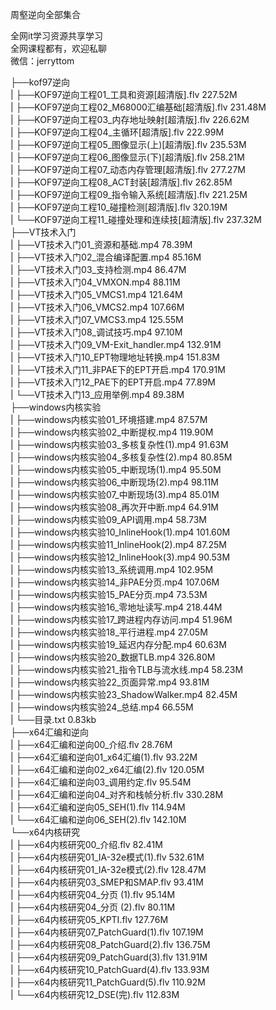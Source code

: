 周壑逆向全部集合

全网it学习资源共享学习<br>全网课程都有，欢迎私聊<br>微信：jerryttom<br>

├──kof97逆向<br> | ├──KOF97逆向工程01_工具和资源[超清版].flv 227.52M<br> | ├──KOF97逆向工程02_M68000汇编基础[超清版].flv 231.48M<br> | ├──KOF97逆向工程03_内存地址映射[超清版].flv 226.62M<br> | ├──KOF97逆向工程04_主循环[超清版].flv 222.99M<br> | ├──KOF97逆向工程05_图像显示(上)[超清版].flv 235.53M<br> | ├──KOF97逆向工程06_图像显示(下)[超清版].flv 258.21M<br> | ├──KOF97逆向工程07_动态内存管理[超清版].flv 277.27M<br> | ├──KOF97逆向工程08_ACT封装[超清版].flv 262.85M<br> | ├──KOF97逆向工程09_指令输入系统[超清版].flv 221.25M<br> | ├──KOF97逆向工程10_碰撞检测[超清版].flv 320.19M<br> | └──KOF97逆向工程11_碰撞处理和连续技[超清版].flv 237.32M<br> ├──VT技术入门<br> | ├──VT技术入门01_资源和基础.mp4 78.39M<br> | ├──VT技术入门02_混合编译配置.mp4 85.16M<br> | ├──VT技术入门03_支持检测.mp4 86.47M<br> | ├──VT技术入门04_VMXON.mp4 88.11M<br> | ├──VT技术入门05_VMCS1.mp4 121.64M<br> | ├──VT技术入门06_VMCS2.mp4 107.66M<br> | ├──VT技术入门07_VMCS3.mp4 125.55M<br> | ├──VT技术入门08_调试技巧.mp4 97.10M<br> | ├──VT技术入门09_VM-Exit_handler.mp4 132.91M<br> | ├──VT技术入门10_EPT物理地址转换.mp4 151.83M<br> | ├──VT技术入门11_非PAE下的EPT开启.mp4 170.91M<br> | ├──VT技术入门12_PAE下的EPT开启.mp4 77.89M<br> | └──VT技术入门13_应用举例.mp4 89.38M<br> ├──windows内核实验<br> | ├──windows内核实验01_环境搭建.mp4 87.57M<br> | ├──windows内核实验02_中断提权.mp4 119.90M<br> | ├──windows内核实验03_多核复杂性(1).mp4 91.63M<br> | ├──windows内核实验04_多核复杂性(2).mp4 80.85M<br> | ├──windows内核实验05_中断现场(1).mp4 95.50M<br> | ├──windows内核实验06_中断现场(2).mp4 98.11M<br> | ├──windows内核实验07_中断现场(3).mp4 85.01M<br> | ├──windows内核实验08_再次开中断.mp4 64.91M<br> | ├──windows内核实验09_API调用.mp4 58.73M<br> | ├──windows内核实验10_InlineHook(1).mp4 101.60M<br> | ├──windows内核实验11_InlineHook(2).mp4 87.25M<br> | ├──windows内核实验12_InlineHook(3).mp4 90.53M<br> | ├──windows内核实验13_系统调用.mp4 102.95M<br> | ├──windows内核实验14_非PAE分页.mp4 107.06M<br> | ├──windows内核实验15_PAE分页.mp4 73.53M<br> | ├──windows内核实验16_零地址读写.mp4 218.44M<br> | ├──windows内核实验17_跨进程内存访问.mp4 51.96M<br> | ├──windows内核实验18_平行进程.mp4 27.05M<br> | ├──windows内核实验19_延迟内存分配.mp4 60.63M<br> | ├──windows内核实验20_数据TLB.mp4 326.80M<br> | ├──windows内核实验21_指令TLB与流水线.mp4 58.23M<br> | ├──windows内核实验22_页面异常.mp4 93.81M<br> | ├──windows内核实验23_ShadowWalker.mp4 82.45M<br> | ├──windows内核实验24_总结.mp4 66.55M<br> | └──目录.txt 0.83kb<br> ├──x64汇编和逆向<br> | ├──x64汇编和逆向00_介绍.flv 28.76M<br> | ├──x64汇编和逆向01_x64汇编(1).flv 93.22M<br> | ├──x64汇编和逆向02_x64汇编(2).flv 120.05M<br> | ├──x64汇编和逆向03_调用约定.flv 95.54M<br> | ├──x64汇编和逆向04_对齐和栈帧分析.flv 330.28M<br> | ├──x64汇编和逆向05_SEH(1).flv 114.94M<br> | └──x64汇编和逆向06_SEH(2).flv 142.10M<br> └──x64内核研究<br> | ├──x64内核研究00_介绍.flv 82.41M<br> | ├──x64内核研究01_IA-32e模式(1).flv 532.61M<br> | ├──x64内核研究01_IA-32e模式(2).flv 128.47M<br> | ├──x64内核研究03_SMEP和SMAP.flv 93.41M<br> | ├──x64内核研究04_分页 (1).flv 95.14M<br> | ├──x64内核研究04_分页 (2).flv 80.11M<br> | ├──x64内核研究05_KPTI.flv 127.76M<br> | ├──x64内核研究07_PatchGuard(1).flv 107.19M<br> | ├──x64内核研究08_PatchGuard(2).flv 136.75M<br> | ├──x64内核研究09_PatchGuard(3).flv 131.91M<br> | ├──x64内核研究10_PatchGuard(4).flv 133.93M<br> | ├──x64内核研究11_PatchGuard(5).flv 110.92M<br> | └──x64内核研究12_DSE(完).flv 112.83M